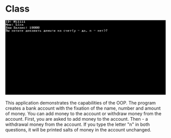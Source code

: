# Class

![](https://github.com/Liza-S/Technologies-of-programming/blob/class/Class/Demonstration/app.gif)

This application demonstrates the capabilities of the OOP. The program creates a bank account with the fixation of the name, number and amount of money. You can add money to the account or withdraw money from the account. First, you are asked to add money to the account. Then - a withdrawal money from the account. If you type the letter "n" in both questions, it will be printed salts of money in the account unchanged.
